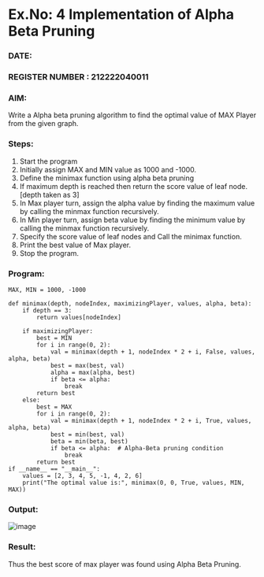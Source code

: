 # Ex.No: 4   Implementation of Alpha Beta Pruning 
### DATE:                                                                            
### REGISTER NUMBER : 212222040011
### AIM: 
Write a Alpha beta pruning algorithm to find the optimal value of MAX Player from the given graph.
### Steps:
1. Start the program
2. Initially  assign MAX and MIN value as 1000 and -1000.
3.  Define the minimax function  using alpha beta pruning
4.  If maximum depth is reached then return the score value of leaf node. [depth taken as 3]
5.  In Max player turn, assign the alpha value by finding the maximum value by calling the minmax function recursively.
6.  In Min player turn, assign beta value by finding the minimum value by calling the minmax function recursively.
7.  Specify the score value of leaf nodes and Call the minimax function.
8.  Print the best value of Max player.
9.  Stop the program. 

### Program:
```
MAX, MIN = 1000, -1000 

def minimax(depth, nodeIndex, maximizingPlayer, values, alpha, beta):
    if depth == 3:
        return values[nodeIndex]  

    if maximizingPlayer: 
        best = MIN        
        for i in range(0, 2):
            val = minimax(depth + 1, nodeIndex * 2 + i, False, values, alpha, beta) 
            best = max(best, val) 
            alpha = max(alpha, best)
            if beta <= alpha:  
                break
        return best
    else: 
        best = MAX
        for i in range(0, 2):
            val = minimax(depth + 1, nodeIndex * 2 + i, True, values, alpha, beta) 
            best = min(best, val) 
            beta = min(beta, best)
            if beta <= alpha:  # Alpha-Beta pruning condition
                break
        return best  
if __name__ == "__main__":
    values = [2, 3, 4, 5, -1, 4, 2, 6]
    print("The optimal value is:", minimax(0, 0, True, values, MIN, MAX))
```

### Output:
![image](https://github.com/user-attachments/assets/33718f56-79a3-4cfa-b361-711c0eb10921)


### Result:
Thus the best score of max player was found using Alpha Beta Pruning.
